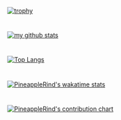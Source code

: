 [![trophy](https://github-profile-trophy.vercel.app/?username=pineapplerind&theme=tokyonight&row=2&column=3&no-frame=true&margin-w=-1&margin-h=-1)](https://github.com/ryo-ma/github-profile-trophy)
# 
[![my github stats](https://github-readme-stats.vercel.app/api?username=pineapplerind&count_private=true&include_all_commits=true&theme=tokyonight&hide-border=true)](https://github.com/pineapplerind)
# 
[![Top Langs](https://github-readme-stats.vercel.app/api/top-langs/?username=pineapplerind&show_icons=true&theme=tokyonight&layout=compact)](https://github.com/pineapplerind)
# 
[![PineappleRind's wakatime stats](https://github-readme-stats.vercel.app/api/wakatime?username=pineapplerind&theme=tokyonight&layout=compact)](https://github.com/pineapplerind)
#
[![PineappleRind's contribution chart](https://activity-graph.herokuapp.com/graph?username=pineapplerind&bg_color=000020&color=eeeeee&line=F87f5d&point=F8af9d&hide_border=true)](https://github.com/pineapplering)
